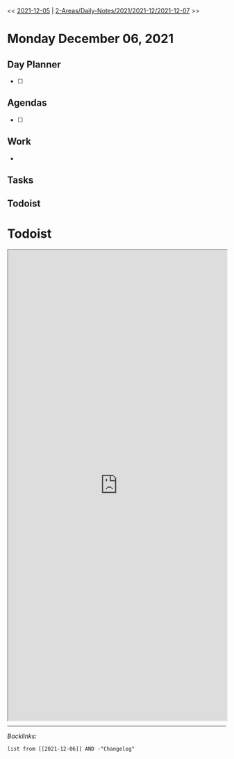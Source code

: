 \<\< [2021-12-05](2021-12-05.md) | [2-Areas/Daily-Notes/2021/2021-12/2021-12-07](2021-12-07.md) >>

# Monday December 06, 2021

## Day Planner

* [ ] 

## Agendas

* [ ] 

## Work

* 

## Tasks

## Todoist

# Todoist

<div style="display: block; position: relative; width: 100%; height: 800px; --aspect-ratio:9/16; padding-bottom: calc(var(--aspect-ratio) * 100%);"><iframe src="https://todoist.com/app/upcoming#" allow="fullscreen" style="position: absolute; top: 0px; left: 0px; height: 100%; width: 100%;"></iframe></div>


---

*Backlinks:*

````dataview
list from [[2021-12-06]] AND -"Changelog"
````
